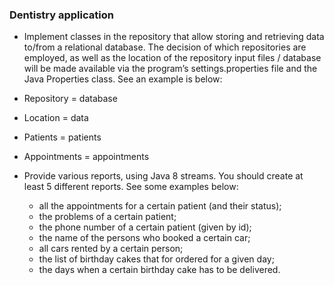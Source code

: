 ### Dentistry application

  - Implement classes in the repository that allow storing and retrieving data to/from a relational database. The decision of which repositories are employed, as well as the location of the 
  repository input files / database will be made available via the program’s settings.properties file and the Java Properties class. See an example is below:
  - Repository = database
  - Location = data
  - Patients = patients
  - Appointments = appointments

- Provide various reports, using Java 8 streams. You should create at least 5 different reports. See some examples below:
  - all the appointments for a certain patient (and their status); 
  -	the problems of a certain patient; 
  -	the phone number of a certain patient (given by id); 
  -	the name of the persons who booked a certain car; 
  -	all cars rented by a certain person; 
  -	the list of birthday cakes that for ordered for a given day; 
  -	the days when a certain birthday cake has to be delivered.
